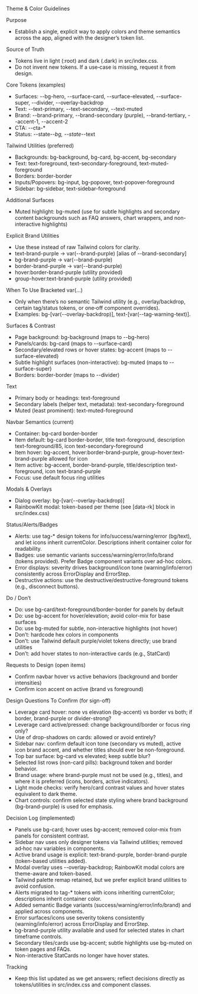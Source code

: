 Theme & Color Guidelines

Purpose
- Establish a single, explicit way to apply colors and theme semantics across the app, aligned with the designer’s token list.

Source of Truth
- Tokens live in light (:root) and dark (.dark) in src/index.css.
- Do not invent new tokens. If a use‑case is missing, request it from design.

Core Tokens (examples)
- Surfaces: --bg-hero, --surface-card, --surface-elevated, --surface-super, --divider, --overlay-backdrop
- Text: --text-primary, --text-secondary, --text-muted
- Brand: --brand-primary, --brand-secondary (purple), --brand-tertiary, --accent-1, --accent-2
- CTA: --cta-*
- Status: --state-*-bg, --state-*-text

Tailwind Utilities (preferred)
- Backgrounds: bg-background, bg-card, bg-accent, bg-secondary
- Text: text-foreground, text-secondary-foreground, text-muted-foreground
- Borders: border-border
- Inputs/Popovers: bg-input, bg-popover, text-popover-foreground
- Sidebar: bg-sidebar, text-sidebar-foreground

Additional Surfaces
- Muted highlight: bg-muted (use for subtle highlights and secondary content backgrounds such as FAQ answers, chart wrappers, and non-interactive highlights)

Explicit Brand Utilities
- Use these instead of raw Tailwind colors for clarity.
- text-brand-purple → var(--brand-purple) [alias of --brand-secondary]
- bg-brand-purple → var(--brand-purple)
- border-brand-purple → var(--brand-purple)
- hover:border-brand-purple (utility provided)
- group-hover:text-brand-purple (utility provided)

When To Use Bracketed var(...)
- Only when there’s no semantic Tailwind utility (e.g., overlay/backdrop, certain tag/status tokens, or one‑off component overrides).
- Examples: bg-[var(--overlay-backdrop)], text-[var(--tag-warning-text)].

Surfaces & Contrast
- Page background: bg-background (maps to --bg-hero)
- Panels/cards: bg-card (maps to --surface-card)
- Secondary/elevated rows or hover states: bg-accent (maps to --surface-elevated)
- Subtle highlight surfaces (non-interactive): bg-muted (maps to --surface-super)
- Borders: border-border (maps to --divider)

Text
- Primary body or headings: text-foreground
- Secondary labels (helper text, metadata): text-secondary-foreground
- Muted (least prominent): text-muted-foreground

Navbar Semantics (current)
- Container: bg-card border-border
- Item default: bg-card border-border, title text-foreground, description text-foreground/85, icon text-secondary-foreground
- Item hover: bg-accent, hover:border-brand-purple, group-hover:text-brand-purple allowed for icon
- Item active: bg-accent, border-brand-purple, title/description text-foreground, icon text-brand-purple
- Focus: use default focus ring utilities

Modals & Overlays
- Dialog overlay: bg-[var(--overlay-backdrop)]
- RainbowKit modal: token-based per theme (see [data-rk] block in src/index.css)

Status/Alerts/Badges
- Alerts: use tag-* design tokens for info/success/warning/error (bg/text), and let icons inherit currentColor. Descriptions inherit container color for readability.
- Badges: use semantic variants success/warning/error/info/brand (tokens provided). Prefer Badge component variants over ad-hoc colors.
- Error displays: severity drives background/icon tone (warning/info/error) consistently across ErrorDisplay and ErrorStep.
- Destructive actions: use the destructive/destructive-foreground tokens (e.g., disconnect buttons).

Do / Don’t
- Do: use bg-card/text-foreground/border-border for panels by default
- Do: use bg-accent for hover/elevation; avoid color-mix for base surfaces
- Do: use bg-muted for subtle, non-interactive highlights (not hover)
- Don’t: hardcode hex colors in components
- Don’t: use Tailwind default purple/violet tokens directly; use brand utilities
- Don’t: add hover states to non-interactive cards (e.g., StatCard)

Requests to Design (open items)
- Confirm navbar hover vs active behaviors (background and border intensities)
- Confirm icon accent on active (brand vs foreground)


Design Questions To Confirm (for sign-off)
- Leverage card hover: none vs elevation (bg-accent) vs border vs both; if border, brand-purple or divider-strong?
- Leverage card active/pressed: change background/border or focus ring only?
- Use of drop-shadows on cards: allowed or avoid entirely?
- Sidebar nav: confirm default icon tone (secondary vs muted), active icon brand accent, and whether titles should ever be non-foreground.
- Top bar surface: bg-card vs elevated; keep subtle blur?
- Selected list rows (non-card pills): background token and border behavior.
- Brand usage: where brand-purple must not be used (e.g., titles), and where it is preferred (icons, borders, active indicators).
- Light mode checks: verify hero/card contrast values and hover states equivalent to dark theme.
- Chart controls: confirm selected state styling where brand background (bg-brand-purple) is used for emphasis.

Decision Log (implemented)
- Panels use bg-card; hover uses bg-accent; removed color-mix from panels for consistent contrast.
- Sidebar nav uses only designer tokens via Tailwind utilities; removed ad‑hoc nav variables in components.
- Active brand usage is explicit: text-brand-purple, border-brand-purple (token-based utilities added).
- Modal overlay uses --overlay-backdrop; RainbowKit modal colors are theme-aware and token-based.
- Tailwind palette remap retained, but we prefer explicit brand utilities to avoid confusion.
- Alerts migrated to tag-* tokens with icons inheriting currentColor; descriptions inherit container color.
- Added semantic Badge variants (success/warning/error/info/brand) and applied across components.
- Error surfaces/icons use severity tokens consistently (warning/info/error) across ErrorDisplay and ErrorStep.
- bg-brand-purple utility available and used for selected states in chart timeframe controls.
- Secondary tiles/cards use bg-accent; subtle highlights use bg-muted on token pages and FAQs.
- Non-interactive StatCards no longer have hover states.

Tracking
- Keep this list updated as we get answers; reflect decisions directly as tokens/utilities in src/index.css and component classes.
